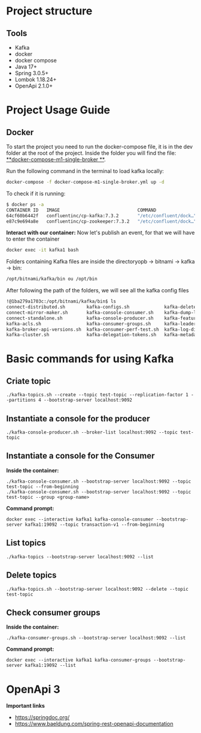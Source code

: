 # Project structure

## Tools

- Kafka
- docker
- docker compose
- Java 17+
- Spring 3.0.5+
- Lombok 1.18.24+
- OpenApi 2.1.0+

# Project Usage Guide

## Docker

To start the project you need to run the docker-compose file, it is in the dev folder at the root of the project.
Inside the folder you will find the file: [**docker-compose-m1-single-broker
**](./dev/docker-compose-m1-single-broker.yml).

Run the following command in the terminal to load kafka locally:

```bash
docker-compose -f docker-compose-m1-single-broker.yml up -d 
```

To check if it is running:

```bash
$ docker ps -a
CONTAINER ID   IMAGE                             COMMAND                  CREATED          STATUS          PORTS                                              NAMES
64cf60b6442f   confluentinc/cp-kafka:7.3.2       "/etc/confluent/dock…"   12 seconds ago   Up 10 seconds   0.0.0.0:9092->9092/tcp, 0.0.0.0:29092->29092/tcp   kafka1
e87c9e694a8e   confluentinc/cp-zookeeper:7.3.2   "/etc/confluent/dock…"   14 seconds ago   Up 11 seconds   2888/tcp, 0.0.0.0:2181->2181/tcp, 3888/tcp         zoo1
```

**Interact with our container:** Now let's publish an event, for that we will have to enter the container
```bash
docker exec -it kafka1 bash 
```

Folders containing Kafka files are inside the directoryopb -> bitnami -> kafka -> bin:
```bash
/opt/bitnami/kafka/bin ou /opt/bin
```

After following the path of the folders, we will see all the kafka config files
```bash
!@1ba279a1703c:/opt/bitnami/kafka/bin$ ls
connect-distributed.sh        kafka-configs.sh             kafka-delete-records.sh   kafka-mirror-maker.sh                kafka-server-start.sh               kafka-verifiable-producer.sh     zookeeper-shell.sh
connect-mirror-maker.sh       kafka-console-consumer.sh    kafka-dump-log.sh         kafka-preferred-replica-election.sh  kafka-server-stop.sh                trogdor.sh
connect-standalone.sh         kafka-console-producer.sh    kafka-features.sh         kafka-producer-perf-test.sh          kafka-storage.sh                    windows
kafka-acls.sh                 kafka-consumer-groups.sh     kafka-leader-election.sh  kafka-reassign-partitions.sh         kafka-streams-application-reset.sh  zookeeper-security-migration.sh
kafka-broker-api-versions.sh  kafka-consumer-perf-test.sh  kafka-log-dirs.sh         kafka-replica-verification.sh        kafka-topics.sh                     zookeeper-server-start.sh
kafka-cluster.sh              kafka-delegation-tokens.sh   kafka-metadata-shell.sh   kafka-run-class.sh                   kafka-verifiable-consumer.sh        zookeeper-server-stop.sh
```

# Basic commands for using Kafka

## Criate topic

```
./kafka-topics.sh --create --topic test-topic --replication-factor 1 --partitions 4 --bootstrap-server localhost:9092
```

## Instantiate a console for the producer

```
./kafka-console-producer.sh --broker-list localhost:9092 --topic test-topic
```

## Instantiate a console for the Consumer

**Inside the container:**

```
./kafka-console-consumer.sh --bootstrap-server localhost:9092 --topic test-topic --from-beginning
./kafka-console-consumer.sh --bootstrap-server localhost:9092 --topic test-topic --group <group-name>
```

**Command prompt:**

```
docker exec --interactive kafka1 kafka-console-consumer --bootstrap-server kafka1:19092 --topic transaction-v1 --from-beginning
```

## List topics

```
./kafka-topics --bootstrap-server localhost:9092 --list
```

## Delete topics

```
./kafka-topics.sh --bootstrap-server localhost:9092 --delete --topic test-topic
```

## Check consumer groups

**Inside the container:**

```
./kafka-consumer-groups.sh --bootstrap-server localhost:9092 --list
```

**Command prompt:**

```
docker exec --interactive kafka1 kafka-consumer-groups --bootstrap-server kafka1:19092 --list
```

# OpenApi 3

**Important links**

- https://springdoc.org/
- https://www.baeldung.com/spring-rest-openapi-documentation

